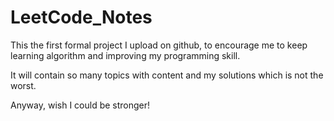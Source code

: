 # LeetCode_Notes
This the first formal project I upload on github, to encourage me to keep learning algorithm and improving my programming skill.

It will contain so many topics with content and my solutions which is not the worst.

Anyway, wish I could be stronger!

